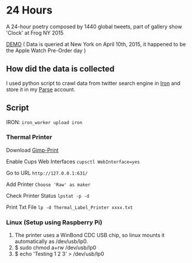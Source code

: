 # 24 Hours
A 24-hour poetry composed by 1440 global tweets, part of gallery show 'Clock' at Frog NY 2015

[DEMO](http://xyfeng.github.io/24hours/) ( Data is queried at New York on April 10th, 2015, it happened to be the Apple Watch Pre-Order day )

## How did the data is collected
I used python script to crawl data from twitter search engine in [Iron](http://www.iron.io/) and store it in my [Parse](http://www.parse.com/) account.

## Script
IRON: `iron_worker upload iron`

### Thermal Printer
Download [Gimp-Print](http://gimp-print.sourceforge.net/)

Enable Cups Web Interfaces `cupsctl WebInterface=yes`

Go to URL  `http://127.0.0.1:631/`

Add Printer `Choose 'Raw' as maker`

Check Printer Status `lpstat -p -d`

Print Txt File  `lp -d Thermal_Label_Printer xxxx.txt`

### Linux (Setup using Raspberry Pi)
1. The printer uses a WinBond CDC USB chip, so linux mounts it automatically as /dev/usb/lp0.
2. $ sudo chmod a+rw /dev/usb/lp0
3. $ echo 'Testing 1 2 3' > /dev/usb/lp0

